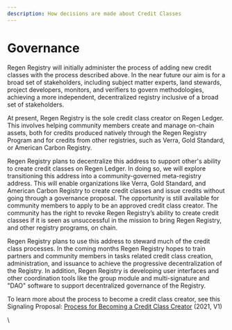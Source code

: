 ```yaml
---
description: How decisions are made about Credit Classes
---
```


# Governance

Regen Registry will initially administer the process of adding new credit classes with the process described above. In the near future our aim is for a broad set of stakeholders, including subject matter experts, land stewards, project developers, monitors, and verifiers to govern methodologies, achieving a more independent, decentralized registry inclusive of a broad set of stakeholders.

At present, Regen Registry is the sole credit class creator on Regen Ledger.  This involves helping community members create and manage on-chain assets, both for credits produced natively through the Regen Registry Program and for credits from other registries, such as Verra, Gold Standard, or American Carbon Registry.

Regen Registry plans to decentralize this address to support other's ability to create credit classes on Regen Ledger. In doing so, we will explore transitioning this address into a community-governed meta-registry address. This will enable organizations like Verra, Gold Standard, and American Carbon Registry to create credit classes and issue credits without going through a governance proposal. The opportunity is still available for community members to apply to be an approved credit class creator. The community has the right to revoke Regen Registry’s ability to create credit classes if it is seen as unsuccessful in the mission to bring Regen Registry, and other registry programs, on chain.

Regen Registry plans to use this address to steward much of the credit class processes. In the coming months Regen Registry hopes to train partners and community members in tasks related credit class creation, administration, and issuance to achieve the progressive decentralization of the Registry. In addition, Regen Registry is developing user interfaces and other coordination tools like the group module and multi-signature and "DAO" software to support decentralized governance of the Registry.

To learn more about the process to become a credit class creator, see this Signaling Proposal: [Process for Becoming a Credit Class Creator](https://github.com/regen-network/governance/blob/main/proposals/2021-09-regen-ledger-v2-signalling/credit-class-creator-process.pdf) (2021, V1)

\
